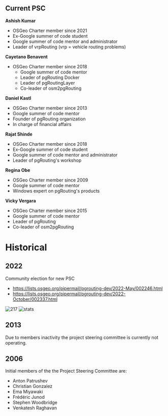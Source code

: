## Current PSC

**Ashish Kumar**
  * OSGeo Charter member since 2021   
  * Ex-Google summer of code student
  * Google summer of code mentor and administrator
  * Leader of vrpRouting  (vrp = vehicle routing problems)

**Cayetano Benavent**
  * OSGeo Charter member since 2018
    * Google summer of code mentor
    * Leader of pgRouting Docker
    * Leader of pgRoutingLayer
    * Co-leader of osm2pgRouting

 **Daniel Kastl**
   * OSGeo Charter member since 2013
   * Google summer of code mentor
   * Founder of pgRouting organization
   * In charge of financial affairs

 **Rajat Shinde**
   * OSGeo Charter member since 2018  
   * Ex-Google summer of code student
   * Google summer of code mentor and administrator
   * Leader of pgRouting's workshop

 **Regina Obe**   
   * OSGeo Charter member since 2009   
   * Google summer of code mentor   
   * Windows expert on pgRouting's products
 
 **Vicky Vergara**
   * OSGeo Charter member since 2015
   * Google summer of code mentor   
   * Leader of pgRouting  
   * Co-leader of osm2pgRouting


# Historical 

## 2022
Community election for new PSC
* https://lists.osgeo.org/pipermail/pgrouting-dev/2022-May/002246.html
* https://lists.osgeo.org/pipermail/pgrouting-dev/2022-October/002337.html

![217](https://user-images.githubusercontent.com/5035290/197838393-808649c6-4ec6-4d3e-803d-2a7bbdfee6c2.png)
![stats](https://user-images.githubusercontent.com/5035290/197838835-3770f12e-80f1-49c2-8a9e-713b7be8e0f0.png)

## 2013

Due to members inactivity the project steering committee is currently not operating.

## 2006

Initial members of the the Project Steering Committee are:

* Anton Patrushev
* Christian Gonzalez
* Ema Miyawaki
* Frédéric Junod
* Stephen Woodbridge
* Venkatesh Raghavan
